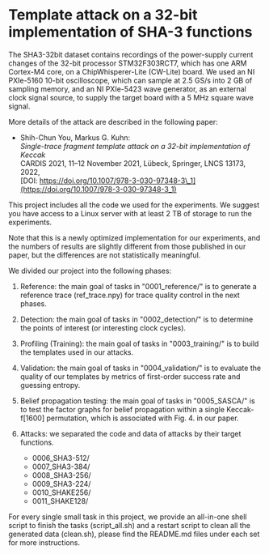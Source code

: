 # Template attack on a 32-bit implementation of SHA-3 functions

The SHA3-32bit dataset contains recordings of the power-supply current changes of the 32-bit processor STM32F303RCT7, which has one ARM Cortex-M4 core, on a ChipWhisperer-Lite (CW-Lite) board.
We used an NI PXIe-5160 10-bit oscilloscope, which can sample at 2.5 GS/s into 2 GB of sampling memory, and an NI PXIe-5423 wave generator, as an external clock signal source, to supply the target board with a 5 MHz square wave signal.

More details of the attack are described in the following paper:

 - Shih-Chun You, Markus G. Kuhn:  
   _Single-trace fragment template attack on a 32-bit implementation of Keccak_  
   CARDIS 2021, 11–12 November 2021, Lübeck, Springer, LNCS 13173, 2022,  
   [DOI: https://doi.org/10.1007/978-3-030-97348-3\_1](https://doi.org/10.1007/978-3-030-97348-3_1)  

This project includes all the code we used for the experiments. We suggest you have access to a Linux server with at least 2 TB of storage to run the experiments.

Note that this is a newly optimized implementation for our experiments, and the numbers of results are slightly different from those published in our paper, but the differences are not statistically meaningful.

We divided our project into the following phases:

1. Reference: the main goal of tasks in "0001_reference/" is to generate a reference trace (ref_trace.npy) for trace quality control in the next phases.

2. Detection: the main goal of tasks in "0002_detection/" is to determine the points of interest (or interesting clock cycles).

3. Profiling (Training): the main goal of tasks in "0003_training/" is to build the templates used in our attacks.

4. Validation: the main goal of tasks in "0004_validation/" is to evaluate the quality of our templates by metrics of first-order success rate and guessing entropy.

5. Belief propagation testing: the main goal of tasks in "0005_SASCA/" is to test the factor graphs for belief propagation within a single Keccak-f[1600] permutation, which is associated with Fig. 4. in our paper.

6. Attacks: we separated the code and data of attacks by their target functions.
   - 0006_SHA3-512/
   - 0007_SHA3-384/
   - 0008_SHA3-256/
   - 0009_SHA3-224/
   - 0010_SHAKE256/
   - 0011_SHAKE128/

For every single small task in this project, we provide an all-in-one shell script to finish the tasks (script_all.sh) and a restart script to clean all the generated data (clean.sh), please find the README.md files under each set for more instructions.
